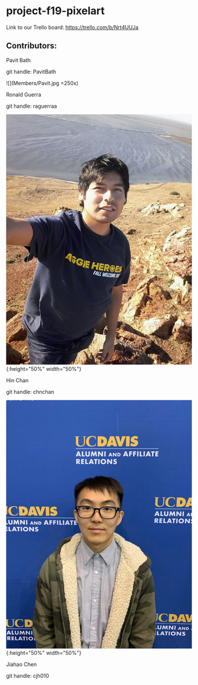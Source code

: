 # project-f19-pixelart

Link to our Trello board: https://trello.com/b/Nrt4UUJa

## Contributors:

Pavit Bath

git handle: PavitBath

![](Members/Pavit.jpg =250x)

Ronald Guerra

git handle: raguerraa

![](Members/ronald.jpg){:height="50%" width="50%"}

Hin Chan

git handle: chnchan

![](Members/Hin.jpg){:height="50%" width="50%"}

Jiahao Chen

git handle: cjh010

